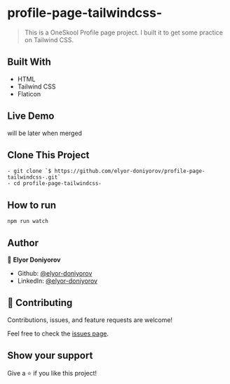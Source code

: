 # profile-page-tailwindcss-

> This is a OneSkool Profile page project. I built it to get some practice on Tailwind CSS.


## Built With

- HTML
- Tailwind CSS
- Flaticon

## Live Demo

will be later when merged


## Clone This Project
```
- git clone `$ https://github.com/elyor-doniyorov/profile-page-tailwindcss-.git`
- cd profile-page-tailwindcss-
```

## How to run

```
npm run watch
```

## Author

👤 **Elyor Doniyorov**

- Github: [@elyor-doniyorov](https://github.com/elyor-doniyorov)
- LinkedIn: [@elyor-doniyorov](www.linkedin.com/in/elyor-doniyorov)


## 🤝 Contributing

Contributions, issues, and feature requests are welcome!

Feel free to check the [issues page](https://github.com/elyor-doniyorov/profile-page-tailwindcss-/issues/2).

## Show your support

Give a ⭐️ if you like this project!
